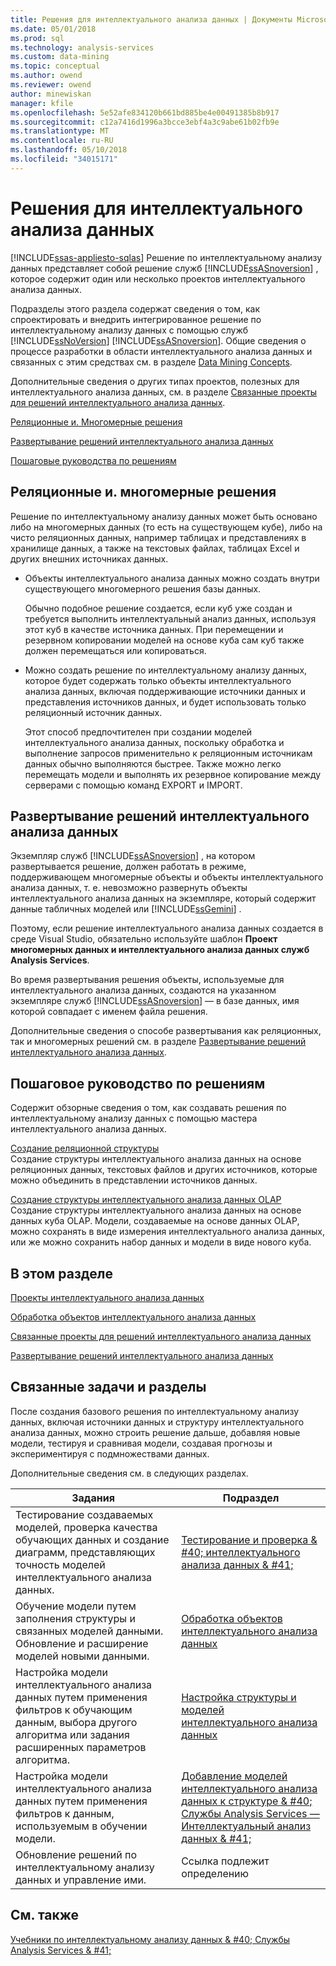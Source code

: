 ```yaml
---
title: Решения для интеллектуального анализа данных | Документы Microsoft
ms.date: 05/01/2018
ms.prod: sql
ms.technology: analysis-services
ms.custom: data-mining
ms.topic: conceptual
ms.author: owend
ms.reviewer: owend
author: minewiskan
manager: kfile
ms.openlocfilehash: 5e52afe834120b661bd885be4e00491385b8b917
ms.sourcegitcommit: c12a7416d1996a3bcce3ebf4a3c9abe61b02fb9e
ms.translationtype: MT
ms.contentlocale: ru-RU
ms.lasthandoff: 05/10/2018
ms.locfileid: "34015171"
---
```

# <a name="data-mining-solutions"></a>Решения для интеллектуального анализа данных
[!INCLUDE[ssas-appliesto-sqlas](../../includes/ssas-appliesto-sqlas.md)]
  Решение по интеллектуальному анализу данных представляет собой решение служб [!INCLUDE[ssASnoversion](../../includes/ssasnoversion-md.md)] , которое содержит один или несколько проектов интеллектуального анализа данных.  
  
 Подразделы этого раздела содержат сведения о том, как спроектировать и внедрить интегрированное решение по интеллектуальному анализу данных с помощью служб [!INCLUDE[ssNoVersion](../../includes/ssnoversion-md.md)] [!INCLUDE[ssASnoversion](../../includes/ssasnoversion-md.md)]. Общие сведения о процессе разработки в области интеллектуального анализа данных и связанных с этим средствах см. в разделе [Data Mining Concepts](../../analysis-services/data-mining/data-mining-concepts.md).  
  
 Дополнительные сведения о других типах проектов, полезных для интеллектуального анализа данных, см. в разделе [Связанные проекты для решений интеллектуального анализа данных](../../analysis-services/data-mining/related-projects-for-data-mining-solutions.md).  
  
 [Реляционные и. Многомерные решения](#bkmk_RelMD)  
  
 [Развертывание решений интеллектуального анализа данных](#bkmk_Deploy)  
  
 [Пошаговые руководства по решениям](#bkmk_Walkthru)  
  
##  <a name="bkmk_RelMD"></a>Реляционные и. многомерные решения  
 Решение по интеллектуальному анализу данных может быть основано либо на многомерных данных (то есть на существующем кубе), либо на чисто реляционных данных, например таблицах и представлениях в хранилище данных, а также на текстовых файлах, таблицах Excel и других внешних источниках данных.  
  
-   Объекты интеллектуального анализа данных можно создать внутри существующего многомерного решения базы данных.  
  
     Обычно подобное решение создается, если куб уже создан и требуется выполнить интеллектуальный анализ данных, используя этот куб в качестве источника данных. При перемещении и резервном копировании моделей на основе куба сам куб также должен перемещаться или копироваться.  
  
-   Можно создать решение по интеллектуальному анализу данных, которое будет содержать только объекты интеллектуального анализа данных, включая поддерживающие источники данных и представления источников данных, и будет использовать только реляционный источник данных.  
  
     Этот способ предпочтителен при создании моделей интеллектуального анализа данных, поскольку обработка и выполнение запросов применительно к реляционным источникам данных обычно выполняются быстрее. Также можно легко перемещать модели и выполнять их резервное копирование между серверами с помощью команд EXPORT и IMPORT.  
  
##  <a name="bkmk_Deploy"></a> Развертывание решений интеллектуального анализа данных  
 Экземпляр служб [!INCLUDE[ssASnoversion](../../includes/ssasnoversion-md.md)] , на котором развертывается решение, должен работать в режиме, поддерживающем многомерные объекты и объекты интеллектуального анализа данных, т. е. невозможно развернуть объекты интеллектуального анализа данных на экземпляре, который содержит данные табличных моделей или [!INCLUDE[ssGemini](../../includes/ssgemini-md.md)] .  
  
 Поэтому, если решение интеллектуального анализа данных создается в среде Visual Studio, обязательно используйте шаблон **Проект многомерных данных и интеллектуального анализа данных служб Analysis Services**.  
  
 Во время развертывания решения объекты, используемые для интеллектуального анализа данных, создаются на указанном экземпляре служб [!INCLUDE[ssASnoversion](../../includes/ssasnoversion-md.md)] — в базе данных, имя которой совпадает с именем файла решения.  
  
 Дополнительные сведения о способе развертывания как реляционных, так и многомерных решений см. в разделе [Развертывание решений интеллектуального анализа данных](../../analysis-services/data-mining/deployment-of-data-mining-solutions.md).  
  
##  <a name="bkmk_Walkthru"></a> Пошаговое руководство по решениям  
 Содержит обзорные сведения о том, как создавать решения по интеллектуальному анализу данных с помощью мастера интеллектуального анализа данных.  
  
 [Создание реляционной структуры](../../analysis-services/data-mining/create-a-relational-mining-structure.md)  
 Создание структуры интеллектуального анализа данных на основе реляционных данных, текстовых файлов и других источников, которые можно объединить в представлении источников данных.  
  
 [Создание структуры интеллектуального анализа данных OLAP](../../analysis-services/data-mining/create-an-olap-mining-structure.md)  
 Создание структуры интеллектуального анализа данных на основе данных куба OLAP. Модели, создаваемые на основе данных OLAP, можно сохранять в виде измерения интеллектуального анализа данных, или же можно сохранить набор данных и модели в виде нового куба.  
  
## <a name="in-this-section"></a>В этом разделе  
 [Проекты интеллектуального анализа данных](../../analysis-services/data-mining/data-mining-projects.md)  
  
 [Обработка объектов интеллектуального анализа данных](../../analysis-services/data-mining/processing-data-mining-objects.md)  
  
 [Связанные проекты для решений интеллектуального анализа данных](../../analysis-services/data-mining/related-projects-for-data-mining-solutions.md)  
  
 [Развертывание решений интеллектуального анализа данных](../../analysis-services/data-mining/deployment-of-data-mining-solutions.md)  
  
## <a name="related-tasks-and-topics"></a>Связанные задачи и разделы  
 После создания базового решения по интеллектуальному анализу данных, включая источники данных и структуру интеллектуального анализа данных, можно строить решение дальше, добавляя новые модели, тестируя и сравнивая модели, создавая прогнозы и экспериментируя с подмножествами данных.  
  
 Дополнительные сведения см. в следующих разделах.  
  
|Задания|Подраздел|  
|-----------|------------|  
|Тестирование создаваемых моделей, проверка качества обучающих данных и создание диаграмм, представляющих точность моделей интеллектуального анализа данных.|[Тестирование и проверка & #40; интеллектуального анализа данных & #41;](../../analysis-services/data-mining/testing-and-validation-data-mining.md)|  
|Обучение модели путем заполнения структуры и связанных моделей данными. Обновление и расширение моделей новыми данными.|[Обработка объектов интеллектуального анализа данных](../../analysis-services/data-mining/processing-data-mining-objects.md)|  
|Настройка модели интеллектуального анализа данных путем применения фильтров к обучающим данным, выбора другого алгоритма или задания расширенных параметров алгоритма.|[Настройка структуры и моделей интеллектуального анализа данных](../../analysis-services/data-mining/customize-mining-models-and-structure.md)|  
|Настройка модели интеллектуального анализа данных путем применения фильтров к данным, используемым в обучении модели.|[Добавление моделей интеллектуального анализа данных к структуре & #40; Службы Analysis Services — Интеллектуальный анализ данных & #41;](../../analysis-services/data-mining/add-mining-models-to-a-structure-analysis-services-data-mining.md)|  
|Обновление решений по интеллектуальному анализу данных и управление ими.|Ссылка подлежит определению|  
  
## <a name="see-also"></a>См. также  
 [Учебники по интеллектуальному анализу данных & #40; Службы Analysis Services & #41;](../../analysis-services/data-mining-tutorials-analysis-services.md)  
  
  
